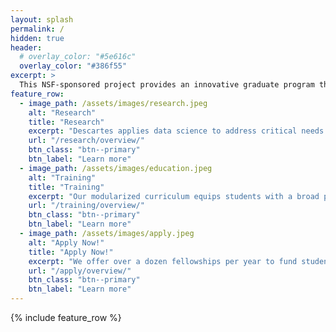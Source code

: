 ```yaml
---
layout: splash
permalink: /
hidden: true
header:
  # overlay_color: "#5e616c"
  overlay_color: "#386f55"
excerpt: >
  This NSF-sponsored project provides an innovative graduate program that brings together engineering, computer science, social science, business and medicine to harness the power of data science. 
feature_row:
  - image_path: /assets/images/research.jpeg
    alt: "Research"
    title: "Research"
    excerpt: "Descartes applies data science to address critical needs in power, transportation, healthcare and communications."
    url: "/research/overview/"
    btn_class: "btn--primary"
    btn_label: "Learn more"
  - image_path: /assets/images/education.jpeg
    alt: "Training"
    title: "Training"
    excerpt: "Our modularized curriculum equips students with a broad perspective on the interplay between areas traditionally treated disparately in a STEM graduate curriculum."
    url: "/training/overview/"
    btn_class: "btn--primary"
    btn_label: "Learn more"
  - image_path: /assets/images/apply.jpeg
    alt: "Apply Now!"
    title: "Apply Now!"
    excerpt: "We offer over a dozen fellowships per year to fund students applying to graduate programs in Business, Economics, Engineering, Computer Science, Health Care, and other disciplines. Fill out an application to get started now!"
    url: "/apply/overview/"
    btn_class: "btn--primary"
    btn_label: "Learn more"      
---
```


{% include feature_row %}
